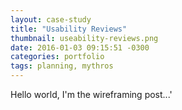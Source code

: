```yaml
---
layout: case-study
title: "Usability Reviews"
thumbnail: useability-reviews.png
date: 2016-01-03 09:15:51 -0300
categories: portfolio
tags: planning, mythros
---
```

Hello world, I'm the wireframing post...'
